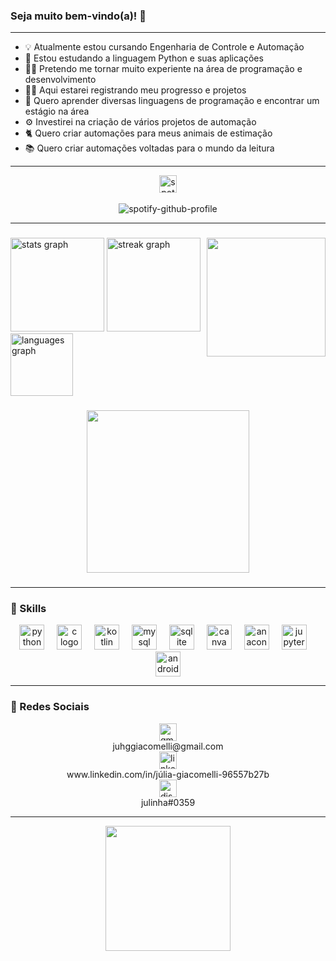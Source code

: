 ### Seja muito bem-vindo(a)! 👋
---
- 💡 Atualmente estou cursando Engenharia de Controle e Automação
- 🐍 Estou estudando a linguagem Python e suas aplicações
- 🐱‍👤 Pretendo me tornar muito experiente na área de programação e desenvolvimento
- 👩‍💻 Aqui estarei registrando meu progresso e projetos
- 📄 Quero aprender diversas linguagens de programação e encontrar um estágio na área
- ⚙ Investirei na criação de vários projetos de automação
- 🐈 Quero criar automações para meus animais de estimação
- 📚 Quero criar automações voltadas para o mundo da leitura

---

<div align="center">
  <a href="https://github.com/kittinan/spotify-github-profile" style="text-decoration: none; color: inherit;">
    <div style="display: flex; flex-direction: column; align-items: center;">
      <img src="https://img.shields.io/static/v1?message=Spotify&logo=spotify&label=&color=1ED760&logoColor=white&labelColor=&style=for-the-badge" height="28" alt="spotify logo"  />
      <br>
      <img src="https://spotify-github-profile.vercel.app/api/view?uid=juliagg12&cover_image=true&theme=novatorem&show_offline=false&background_color=121212&interchange=false&bar_color=53b14f&bar_color_cover=false" alt="spotify-github-profile" />
    </div>
  </a>
</div>

---

###

<img align="right" height="190" src="https://64.media.tumblr.com/2c33f4e6e264cad6fe5b2695cb30472d/66017b3acf2b1d6f-2e/s540x810/ee5b7046c142ae339d8270c401b182f10d159b9c.gifv"  />

###

<div align="left">
  <img src="https://github-readme-stats.vercel.app/api?username=juliagiacomelli&hide_title=false&hide_rank=false&show_icons=true&include_all_commits=true&count_private=true&disable_animations=false&theme=midnight-purple&locale=en&hide_border=true&order=1" height="150" alt="stats graph"  />
  <img src="https://streak-stats.demolab.com?user=juliagiacomelli&locale=pt-br&mode=daily&theme=midnight-purple&hide_border=true&border_radius=5&order=3" height="150" alt="streak graph"  />
  <img src="https://github-readme-stats.vercel.app/api/top-langs?username=juliagiacomelli&locale=pt-br&hide_title=false&layout=compact&card_width=320&langs_count=5&theme=midnight-purple&hide_border=true&order=2" height="100" alt="languages graph"  />
</div>

###

<div align="center">
  <img height="260" src="https://i.pinimg.com/originals/19/b2/8c/19b28c8372aaec65623f7ee7332e74be.gif"  />
</div>

###
---
### 🚀 Skills 

<div align="center">
  <img src="https://cdn.jsdelivr.net/gh/devicons/devicon/icons/python/python-original.svg" height="40" alt="python logo"  />
  <img width="12" />
  <img src="https://cdn.jsdelivr.net/gh/devicons/devicon/icons/c/c-original.svg" height="40" alt="c logo"  />
  <img width="12" />
  <img src="https://cdn.jsdelivr.net/gh/devicons/devicon/icons/kotlin/kotlin-original.svg" height="40" alt="kotlin logo"  />
  <img width="12" />
  <img src="https://cdn.jsdelivr.net/gh/devicons/devicon/icons/mysql/mysql-original.svg" height="40" alt="mysql logo"  />
  <img width="12" />
  <img src="https://cdn.jsdelivr.net/gh/devicons/devicon/icons/sqlite/sqlite-original.svg" height="40" alt="sqlite logo"  />
  <img width="12" />
  <img src="https://cdn.simpleicons.org/canva/00C4CC" height="40" alt="canva logo"  />
  <img width="12" />
  <img src="https://cdn.jsdelivr.net/gh/devicons/devicon/icons/anaconda/anaconda-original.svg" height="40" alt="anaconda logo"  />
  <img width="12" />
  <img src="https://cdn.jsdelivr.net/gh/devicons/devicon/icons/jupyter/jupyter-original.svg" height="40" alt="jupyter logo"  />
  <img width="12" />
  <img src="https://cdn.jsdelivr.net/gh/devicons/devicon/icons/androidstudio/androidstudio-original.svg" height="40" alt="androidstudio logo"  />
</div>

---

### 👥 Redes Sociais 

<div align="left">
  <a href="LINK_DO_SEU_EMAIL" style="text-decoration: none; color: inherit;">
    <div style="display: flex; flex-direction: column; align-items: center;">
      <img src="https://img.shields.io/static/v1?message=Gmail&logo=gmail&label=&color=D14836&logoColor=white&labelColor=&style=for-the-badge" height="28" alt="gmail logo"  />
      <span>juhggiacomelli@gmail.com</span>
    </div>
  </a>
  <a href="LINK_DO_SEU_PERFIL_DO_LINKEDIN" style="text-decoration: none; color: inherit;">
    <div style="display: flex; flex-direction: column; align-items: center;">
      <img src="https://img.shields.io/static/v1?message=LinkedIn&logo=linkedin&label=&color=0077B5&logoColor=white&labelColor=&style=for-the-badge" height="28" alt="linkedin logo"  /> 
      <span>www.linkedin.com/in/júlia-giacomelli-96557b27b</span>
    </div>
  </a>
  <a href="LINK_DO_SEU_PERFIL_DO_DISCORD" style="text-decoration: none; color: inherit;">
    <div style="display: flex; flex-direction: column; align-items: center;">
      <img src="https://img.shields.io/static/v1?message=Discord&logo=discord&label=&color=7289DA&logoColor=white&labelColor=&style=for-the-badge" height="28" alt="discord logo"  />
      <span>julinha#0359</span>
    </div>
  </a>
</div>



---

<div align="center">
  <img height="200" src="https://i.pinimg.com/originals/66/1b/47/661b4745e4b06f5df116f2c37fa192ee.gif"  />
</div>

###
 
